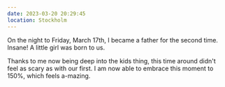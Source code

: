 ```yaml
---
date: 2023-03-20 20:29:45
location: Stockholm
---
```


On the night to Friday, March 17th, I became a father for the second time. Insane! A little girl was born to us.

Thanks to me now being deep into the kids thing, this time around didn't feel as scary as with our first. I am now able to embrace this moment to 150%, which feels a-mazing.
